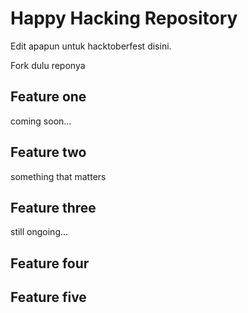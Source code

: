 # Happy Hacking Repository

Edit apapun untuk hacktoberfest disini.

Fork dulu reponya

## Feature one
coming soon...
## Feature two
something that matters
## Feature three
still ongoing...
## Feature four
## Feature five

